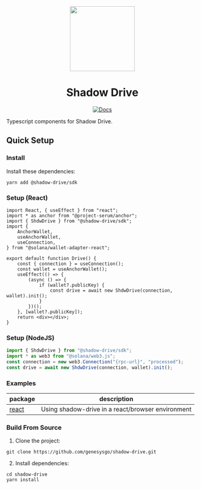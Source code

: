 <div align="center">
  <img height="170x" src="https://github.com/GenesysGo/shadow-drive/raw/main/assets/genesysgo.jpeg" />

  <h1>Shadow Drive</h1>
   <p>
    <a href="https://genesysgo.github.io/shadow-drive/"><img alt="Docs" src="https://img.shields.io/badge/docs-typedoc-blueviolet" /></a>
	</p>
</div>

Typescript components for Shadow Drive.

## Quick Setup

### Install

Install these dependencies:

```shell
yarn add @shadow-drive/sdk
```

### Setup (React)

```tsx
import React, { useEffect } from "react";
import * as anchor from "@project-serum/anchor";
import { ShdwDrive } from "@shadow-drive/sdk";
import {
    AnchorWallet,
    useAnchorWallet,
    useConnection,
} from "@solana/wallet-adapter-react";

export default function Drive() {
    const { connection } = useConnection();
    const wallet = useAnchorWallet();
    useEffect(() => {
        (async () => {
            if (wallet?.publicKey) {
                const drive = await new ShdwDrive(connection, wallet).init();
            }
        })();
    }, [wallet?.publicKey]);
    return <div></div>;
}
```

### Setup (NodeJS)

```js
import { ShdwDrive } from "@shadow-drive/sdk";
import * as web3 from "@solana/web3.js";
const connection = new web3.Connection("{rpc-url}", "processed");
const drive = await new ShdwDrive(connection, wallet).init();
```

### Examples

| package                                                                   | description                                       |
| ------------------------------------------------------------------------- | ------------------------------------------------- |
| [react](https://github.com/GenesysGo/shadow-drive/tree/main/examples/web) | Using shadow-drive in a react/browser environment |

### Build From Source

1. Clone the project:

```shell
git clone https://github.com/genesysgo/shadow-drive.git
```

2. Install dependencies:

```shell
cd shadow-drive
yarn install
```

